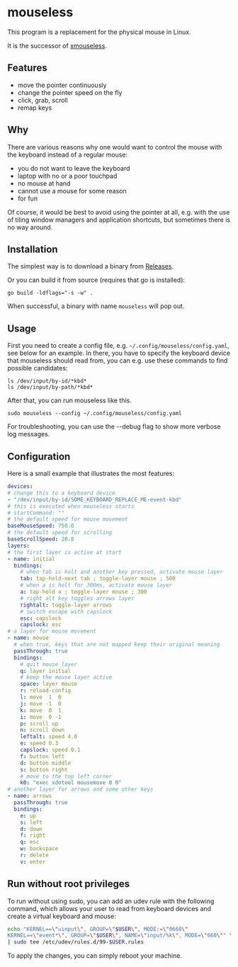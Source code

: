 # mouseless

This program is a replacement for the physical mouse in Linux.

It is the successor of [xmouseless](https://github.com/jbensmann/xmouseless).

## Features

- move the pointer continuously
- change the pointer speed on the fly
- click, grab, scroll
- remap keys

## Why

There are various reasons why one would want to control the mouse with the keyboard instead of a regular mouse:

- you do not want to leave the keyboard
- laptop with no or a poor touchpad
- no mouse at hand
- cannot use a mouse for some reason
- for fun

Of course, it would be best to avoid using the pointer at all, e.g. with the use of tiling window managers and
application shortcuts, but sometimes there is no way around.

## Installation

The simplest way is to download a binary from [Releases](https://github.com/jbensmann/mouseless/releases).

Or you can build it from source (requires that go is installed):

```shell
go build -ldflags="-s -w" .
```

When successful, a binary with name `mouseless` will pop out.

## Usage

First you need to create a config file, e.g. `~/.config/mouseless/config.yaml`, see below for an example. In there, you
have to specify the keyboard device that mouseless should read from, you can e.g. use these commands to find possible
candidates:

```shell
ls /dev/input/by-id/*kbd*
ls /dev/input/by-path/*kbd*
```

After that, you can run mouseless like this.

```shell
sudo mouseless --config ~/.config/mouseless/config.yaml
```

For troubleshooting, you can use the --debug flag to show more verbose log messages.

## Configuration

Here is a small example that illustrates the most features:

```yaml
devices:
# change this to a keyboard device
- "/dev/input/by-id/SOME_KEYBOARD_REPLACE_ME-event-kbd"
# this is executed when mouseless starts
# startCommand: ""
# the default speed for mouse movement
baseMouseSpeed: 750.0
# the default speed for scrolling
baseScrollSpeed: 20.0
layers:
# the first layer is active at start
- name: initial
  bindings:
    # when tab is holt and another key pressed, activate mouse layer
    tab: tap-hold-next tab ; toggle-layer mouse ; 500
    # when a is holt for 300ms, activate mouse layer
    a: tap-hold a ; toggle-layer mouse ; 300
    # right alt key toggles arrows layer
    rightalt: toggle-layer arrows
    # switch escape with capslock
    esc: capslock
    capslock: esc
# a layer for mouse movement
- name: mouse
  # when true, keys that are not mapped keep their original meaning
  passThrough: true
  bindings:
    # quit mouse layer
    q: layer initial
    # keep the mouse layer active
    space: layer mouse
    r: reload-config
    l: move  1  0
    j: move -1  0
    k: move  0  1
    i: move  0 -1
    p: scroll up
    n: scroll down
    leftalt: speed 4.0
    e: speed 0.3
    capslock: speed 0.1
    f: button left
    d: button middle
    s: button right
    # move to the top left corner
    k0: "exec xdotool mousemove 0 0"
# another layer for arrows and some other keys
- name: arrows
  passThrough: true
  bindings:
    e: up
    s: left
    d: down
    f: right
    q: esc
    w: backspace
    r: delete
    v: enter
```

## Run without root privileges

To run without using sudo, you can add an udev rule with the following command, which allows your user to read from
keyboard devices and create a virtual keyboard and mouse:

```sh
echo "KERNEL==\"uinput\", GROUP=\"$USER\", MODE:=\"0660\"
KERNEL==\"event*\", GROUP=\"$USER\", NAME=\"input/%k\", MODE=\"660\"" \
| sudo tee /etc/udev/rules.d/99-$USER.rules
```

To apply the changes, you can simply reboot your machine.

